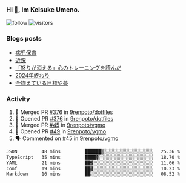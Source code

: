 ### Hi 👋, Im Keisuke Umeno.

<!--
**9renpoto/9renpoto** is a ✨ _special_ ✨ repository because its `README.md` (this file) appears on your GitHub profile.

Here are some ideas to get you started:

- 🔭 I’m currently working on ...
- 🌱 I’m currently learning ...
- 👯 I’m looking to collaborate on ...
- 🤔 I’m looking for help with ...
- 💬 Ask me about ...
- 📫 How to reach me: ...
- 😄 Pronouns: ...
- ⚡ Fun fact: ...
-->

![follow](https://img.shields.io/github/followers/9renpoto?label=Follow&style=social)
![visitors](https://komarev.com/ghpvc/?username=9renpoto&label=Profile%20views&color=0e75b6&style=flat)

### Blogs posts

<!-- BLOG-POST-LIST:START -->
- [病児保育](https://9renpoto.win/entry/2025/09/25/childcare_for_sick_children)
- [近況](https://9renpoto.win/entry/2025/04/05/current_status)
- [「怒りが消える」心のトレーニングを読んだ](https://9renpoto.win/entry/2025/02/01/anger-management)
- [2024年終わり](https://9renpoto.win/entry/2024/12/31/2024-end)
- [今抱えている目標や夢](https://9renpoto.win/entry/2024/12/02/objective)
<!-- BLOG-POST-LIST:END -->

### Activity

<!--START_SECTION:activity-->
1. 🎉 Merged PR [#376](https://github.com/9renpoto/dotfiles/pull/376) in [9renpoto/dotfiles](https://github.com/9renpoto/dotfiles)
2. 💪 Opened PR [#376](https://github.com/9renpoto/dotfiles/pull/376) in [9renpoto/dotfiles](https://github.com/9renpoto/dotfiles)
3. 🎉 Merged PR [#45](https://github.com/9renpoto/vgmo/pull/45) in [9renpoto/vgmo](https://github.com/9renpoto/vgmo)
4. 💪 Opened PR [#49](https://github.com/9renpoto/vgmo/pull/49) in [9renpoto/vgmo](https://github.com/9renpoto/vgmo)
5. 🗣 Commented on [#45](https://github.com/9renpoto/vgmo/pull/45#issuecomment-3342451704) in [9renpoto/vgmo](https://github.com/9renpoto/vgmo)
<!--END_SECTION:activity-->

<!--START_SECTION:waka-->

```txt
JSON         48 mins         ██████▒░░░░░░░░░░░░░░░░░░   25.36 %
TypeScript   35 mins         ████▓░░░░░░░░░░░░░░░░░░░░   18.70 %
YAML         21 mins         ██▓░░░░░░░░░░░░░░░░░░░░░░   11.06 %
conf         19 mins         ██▓░░░░░░░░░░░░░░░░░░░░░░   10.23 %
Markdown     16 mins         ██░░░░░░░░░░░░░░░░░░░░░░░   08.52 %
```

<!--END_SECTION:waka-->
